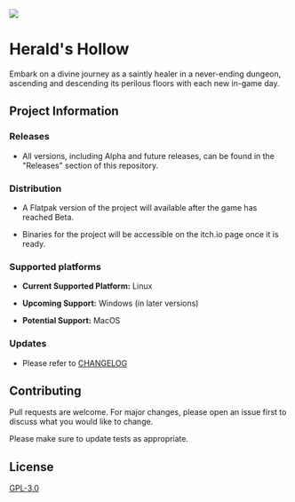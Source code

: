 <img src="https://i.postimg.cc/W4vLvjKC/icon-scaled-32x-pngcrushed.png">

# Herald's Hollow

Embark on a divine journey as a saintly healer in a never-ending dungeon, ascending and descending its perilous floors with each new in-game day.

## Project Information

### Releases

- All versions, including Alpha and future releases, can be found in the "Releases" section of this repository.

### Distribution

- A Flatpak version of the project will available after the game has reached Beta.

- Binaries for the project will be accessible on the itch.io page once it is ready.

### Supported platforms

- **Current Supported Platform:** Linux

- **Upcoming Support:** Windows (in later versions)

- **Potential Support:** MacOS

### Updates

- Please refer to [CHANGELOG](https://github.com/JellyPumps/Herald-s-Hollow/blob/master/CHANGELOG.md)

## Contributing

Pull requests are welcome. For major changes, please open an issue first
to discuss what you would like to change.

Please make sure to update tests as appropriate.

## License

[GPL-3.0](https://choosealicense.com/licenses/gpl-3.0/)
